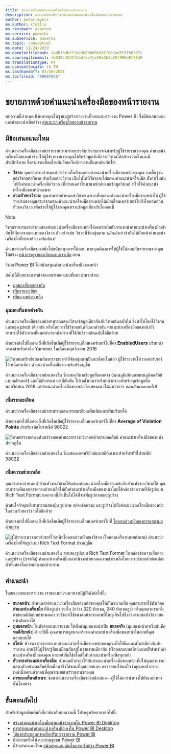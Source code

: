 ```yaml
---
title: ขยายภาพด้วยคำแนะนำเครื่องมือของหน้ารายงาน
description: คำแนะนำสำหรับการทำงานกับคำแนะนำเครื่องมือของหน้ารายงาน
author: peter-myers
ms.author: kfollis
ms.reviewer: asaxton
ms.service: powerbi
ms.subservice: powerbi
ms.topic: conceptual
ms.date: 11/24/2019
ms.openlocfilehash: 1adb33dbff1de368d8d9b98ff0e7ad5f5f88387c
ms.sourcegitcommit: fb529c4532fbbdfde7ce28e2b4b35f990e8f21d9
ms.translationtype: MT
ms.contentlocale: th-TH
ms.lasthandoff: 01/30/2021
ms.locfileid: "99087855"
---
```

# <a name="extend-visuals-with-report-page-tooltips"></a>ขยายภาพด้วยคำแนะนำเครื่องมือของหน้ารายงาน

บทความนี้กำหนดเป้าหมายคุณในฐานะผู้สร้างรายงานที่ออกแบบรายงาน Power BI ซึ่งมีข้อเสนอแนะและคำแนะนำเมื่อสร้าง [คำแนะนำเครื่องมือของหน้ารายงาน](../create-reports/desktop-tooltips.md)

## <a name="suggestions"></a>มีข้อเสนอแนะไหม

คำแนะนำเครื่องมือของหน้ารายงานสามารถยกระดับประสบการณ์สำหรับผู้ใช้รายงานของคุณ คำแนะนำเครื่องมือของหน้าช่วยให้ผู้ใช้รายงานของคุณได้รับข้อมูลเชิงลึกจากวิชวลได้อย่างรวดเร็วและมีประสิทธิภาพ ซึ่งสามารถเชื่อมโยงกับอ็อบเจ็กต์รายงานที่แตกต่างกันได้:

- **วิชวล:** คุณสามารถกำหนดค่าว่าวิชวลใดที่จะแสดงคำแนะนำเครื่องมือบนหน้าของคุณ บนพื้นฐานของวิชวลต่อวิชวล สำหรับแต่ละวิชวล เป็นไปได้ที่วิชวลจะไม่แสดงคำแนะนำเครื่องมือ ตั้งค่าเริ่มต้นไปยังคำแนะนำเครื่องมือวิชวล (ที่กำหนดค่าในบานหน้าต่างเขตข้อมูลวิชวล) หรือใช้คำแนะนำเครื่องมือของหน้าเฉพาะ
- **ส่วนหัวของวิชวล:** คุณสามารถกำหนดค่าวิชวลเฉพาะเพื่อแสดงคำแนะนำเครื่องมือของหน้าได้ ผู้ใช้รายงานของคุณสามารถแสดงคำแนะนำเครื่องมือของหน้าได้เมื่อเลื่อนเคอร์เซอร์ไปยังไอคอนส่วนหัวของวิชวล เพื่อช่วยให้ผู้ใช้ของคุณทราบข้อมูลเกี่ยวกับไอคอนนี้

> [!NOTE]
> วิชวลรายงานสามารถแสดงคำแนะนำเครื่องมือของหน้าได้เฉพาะเมื่อตัวกรองหน้าคำแนะนำเครื่องมือเข้ากันได้กับการออกแบบของวิชวล ตัวอย่างเช่น วิชวลที่จัดกลุ่มตาม _ผลิตภัณฑ์_ เข้ากันได้กับหน้าคำแนะนำเครื่องมือที่กรองด้วย _ผลิตภัณฑ์_
>
> คำแนะนำเครื่องมือของหน้าไม่สนับสนุนการโต้ตอบ หากคุณต้องการให้ผู้ใช้โต้ตอบกับรายงานของคุณ ให้สร้าง [หน้าการดูรายละเอียดแบบเจาะลึก](../create-reports/desktop-drillthrough.md) แทน
>
> วิชวล Power BI ไม่สนับสนุนคำแนะนำเครื่องมือของหน้า

ต่อไปนี้คือสถานการณ์จำลองการออกแบบที่แนะนำบางส่วน:

- [มุมมองที่แตกต่างกัน](#different-perspective)
- [เพิ่มรายละเอียด](#add-detail)
- [เพิ่มความช่วยเหลือ](#add-help)

### <a name="different-perspective"></a>มุมมองที่แตกต่างกัน

คำแนะนำเครื่องมือของหน้าสามารถแสดงวิชวลข้อมูลเดียวกันกับวิชวลต้นฉบับได้ ซึ่งทำได้โดยใช้วิชวลและกลุ่ม pivot เดียวกัน หรือโดยการใช้วิชวลชนิดที่แตกต่างกัน คำแนะนำเครื่องมือของหน้ายังสามารถใช้ตัวกรองที่แตกต่างจากตัวกรองที่ใช้กับวิชวลต้นฉบับได้อีกด้วย

ตัวอย่างต่อไปนี้แสดงสิ่งที่เกิดขึ้นเมื่อผู้ใช้รายงานเลื่อนเคอร์เซอร์ไปที่ค่า **EnabledUsers** บริบทตัวกรองสำหรับค่าคือ Yammer ในเดือนพฤศจิกายน 2018

![วิชวลเมทริกซ์แสดงเส้นตารางของค่าที่จัดกลุ่มตามปีและเดือนในแถว ผู้ใช้รายงานได้วางเคอร์เซอร์ไว้เหนือค่าเดียว คำแนะนำเครื่องมือของหน้าปรากฏขึ้น](media/report-page-tooltips/suggestion-different-perspective.png)

คำแนะนำเครื่องมือของหน้าแสดงขึ้น ซึ่งแสดงวิชวลข้อมูลที่แตกต่าง (แผนภูมิเส้นและแผนภูมิคอลัมน์แบบคลัสเตอร์) และใช้ตัวกรองเวลาที่ตัดกัน โปรดสังเกตว่าบริบทตัวกรองสำหรับจุดข้อมูลคือพฤศจิกายน 2018 แต่คำแนะนำเครื่องมือของหน้ายังแสดงแนวโน้มมากกว่า _ของเดือนตลอดทั้งปี_

### <a name="add-detail"></a>เพิ่มรายละเอียด

คำแนะนำเครื่องมือของหน้าสามารถแสดงรายละเอียดเพิ่มเติมและเพิ่มบริบทได้

ตัวอย่างต่อไปนี้แสดงสิ่งที่เกิดขึ้นเมื่อผู้ใช้รายงานเลื่อนเคอร์เซอร์ไปที่ค่า **Average of Violation Points** สำหรับรหัสไปรษณีย์ 98022

![วิชวลตารางแสดงเส้นตารางของค่าและตารางประกอบด้วยสามคอลัมน์ คำแนะนำเครื่องมือของหน้าปรากฏขึ้น](media/report-page-tooltips/suggestion-add-details.png)

คำแนะนำเครื่องมือของหน้าแสดงขึ้น ซึ่งแสดงแอตทริบิวต์และสถิติเฉพาะสำหรับรหัสไปรษณีย์ 98022

### <a name="add-help"></a>เพิ่มความช่วยเหลือ

คุณสามารถกำหนดค่าส่วนหัวของวิชวลให้แสดงคำแนะนำเครื่องมือของหน้ากับส่วนหัวของวิชวลได้ คุณสามารถเพิ่มเอกสารความช่วยเหลือให้กับคำแนะนำเครื่องมือของหน้าโดยใช้กล่องข้อความที่จัดรูปแบบ Rich Text Format นอกจากนี้ยังเป็นไปได้ที่จะเพิ่มรูปภาพและรูปร่าง

น่าสนใจว่าคุณยังสามารถแสดงปุ่ม รูปภาพ กล่องข้อความ และรูปร่างไปยังคำแนะนำเครื่องมือของหน้าในส่วนหัวของวิชวลได้อีกด้วย

ตัวอย่างต่อไปนี้แสดงสิ่งที่เกิดขึ้นเมื่อผู้ใช้รายงานเลื่อนเคอร์เซอร์ไปที่ [ไอคอนส่วนหัวของการแสดงผลด้วยภาพ](../create-reports/desktop-visual-elements-for-reports.md)

![ผู้ใช้รายงานวางเคอร์เซอร์ไว้เหนือไอคอนส่วนหัวของวิชวล (ไอคอนเครื่องหมายคำถาม) คำแนะนำเครื่องมือที่จัดรูปแบบ Rich Text Format ปรากฏขึ้น](media/report-page-tooltips/suggestion-add-help.png)

คำแนะนำเครื่องมือของหน้าแสดงขึ้น จะแสดงรูปแบบ Rich Text Format ในกล่องข้อความสี่กล่อง และรูปร่าง (บรรทัด) คำแนะนำเครื่องมือของหน้าจะถ่ายทอดความช่วยเหลือโดยการอธิบายตัวย่อแต่ละตัวที่แสดงในการแสดงผลด้วยภาพ

## <a name="recommendations"></a>คำแนะนำ

ในขณะออกแบบรายงาน เราขอแนะนำแนวทางปฏิบัติดังต่อไปนี้:

- **ขนาดหน้า:** กำหนดค่าคำแนะนำเครื่องมือของหน้าของคุณให้เป็นขนาดเล็ก คุณสามารถใช้ตัวเลือก **คำแนะนำเครื่องมือ** ที่มีอยู่แล้วภายใน (กว้าง 320 พิกเซล, 240 พิกเซลสูง) หรือคุณสามารถตั้งค่าขนาดมิติแบบกำหนดเอง ระวังอย่าใช้ขนาดหน้ากระดาษที่ใหญ่เกินไปซึ่งสามารถบดบังวิชวลบนหน้าต้นทางได้
- **มุมมองหน้า:** ในตัวออกแบบรายงาน ให้ตั้งค่ามุมมองหน้าเป็น **ขนาดจริง** (มุมมองหน้าค่าเริ่มต้นคือ **พอดีกับหน้า**) ด้วยวิธีนี้ คุณสามารถดูขนาดจริงของคำแนะนำเครื่องมือของหน้าในตามที่คุณออกแบบได้
- **สไตล์:** พิจารณาการออกแบบคำแนะนำเครื่องมือของหน้าของคุณเพื่อใช้ธีมและสไตล์เดียวกันกับรายงาน ด้วยวิธีนี้ผู้ใช้จะรู้สึกเหมือนกับอยู่ในรายงานเดียวกัน หรือออกแบบสไตล์แบบฟรีสำหรับคำแนะนำเครื่องมือของคุณ และอย่าลืมใช้สไตล์นี้กับคำแนะนำเครื่องมือทุกหน้า
- **ตัวกรองคำแนะนำเครื่องมือ:** กำหนดตัวกรองให้กับคำแนะนำเครื่องมือของหน้าเพื่อให้คุณสามารถแสดงตัวอย่างผลลัพธ์ที่เหมือนจริงได้ขณะที่คุณออกแบบ ตรวจสอบให้แน่ใจว่าคุณลบตัวกรองเหล่านี้ออกแล้วก่อนที่คุณจะเผยแพร่รายงานของคุณ
- **การมองเห็นหน้าเพจ:** ซ่อนคำแนะนำเครื่องมือของหน้าเสมอ—ผู้ใช้ไม่ควรนำทางไปยังแอปเหล่านั้นโดยตรง

## <a name="next-steps"></a>ขั้นตอนถัดไป

สำหรับข้อมูลเพิ่มเติมที่เกี่ยวข้องกับบทความนี้ โปรดดูทรัพยากรต่อไปนี้:

- [สร้างคำแนะนำเครื่องมือตามหน้ารายงานใน Power BI Desktop](../create-reports/desktop-tooltips.md)
- [การกำหนดค่าคำแนะนำเครื่องมือเองใน Power BI Desktop](../create-reports/desktop-custom-tooltips.md)
- [ใช้องค์ประกอบภาพเพื่อปรับปรุงรายงาน Power BI](../create-reports/desktop-visual-elements-for-reports.md)
- มีคำถามหรือไม่ [ลองถามชุมชน Power BI](https://community.powerbi.com/)
- มีข้อเสนอแนะไหม [สนับสนุนแนวคิดในการปรับปรุง Power BI](https://ideas.powerbi.com/)
